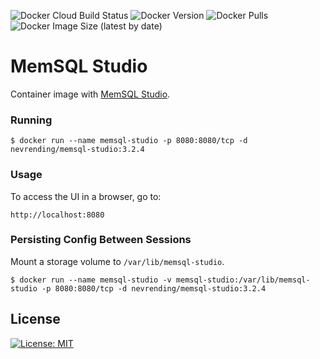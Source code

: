 ![Docker Cloud Build Status](https://img.shields.io/docker/cloud/build/nevrending/memsql-studio?style=flat-square)
![Docker Version](https://img.shields.io/docker/v/nevrending/memsql-studio?style=flat-square&sort=semver)
![Docker Pulls](https://img.shields.io/docker/pulls/nevrending/memsql-studio?style=flat-square)
![Docker Image Size (latest by date)](https://img.shields.io/docker/image-size/nevrending/memsql-studio?style=flat-square&sort=date)

# MemSQL Studio

Container image with [MemSQL Studio](https://docs.singlestore.com/v7.3/tools/memsql-studio/memsql-studio-overview/).

### Running

    $ docker run --name memsql-studio -p 8080:8080/tcp -d nevrending/memsql-studio:3.2.4

### Usage

To access the UI in a browser, go to:

    http://localhost:8080

### Persisting Config Between Sessions

Mount a storage volume to `/var/lib/memsql-studio`.

    $ docker run --name memsql-studio -v memsql-studio:/var/lib/memsql-studio -p 8080:8080/tcp -d nevrending/memsql-studio:3.2.4

## License

[![License: MIT](https://img.shields.io/badge/License-MIT-yellow?style=flat-square)](https://github.com/nevrending/memsql-studio/blob/master/LICENSE)
